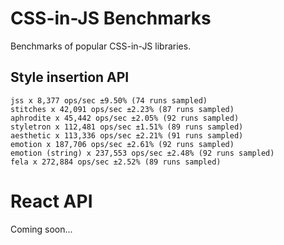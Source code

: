 # CSS-in-JS Benchmarks

Benchmarks of popular CSS-in-JS libraries.

## Style insertion API

```
jss x 8,377 ops/sec ±9.50% (74 runs sampled)
stitches x 42,091 ops/sec ±2.23% (87 runs sampled)
aphrodite x 45,442 ops/sec ±2.05% (92 runs sampled)
styletron x 112,481 ops/sec ±1.51% (89 runs sampled)
aesthetic x 113,336 ops/sec ±2.21% (91 runs sampled)
emotion x 187,706 ops/sec ±2.61% (92 runs sampled)
emotion (string) x 237,553 ops/sec ±2.48% (92 runs sampled)
fela x 272,884 ops/sec ±2.52% (89 runs sampled)
```

# React API

Coming soon...
